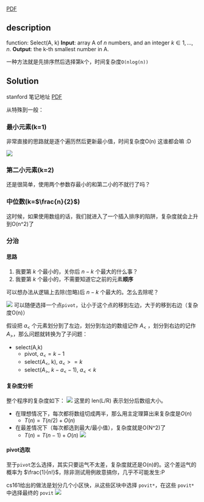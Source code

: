 [PDF](https://stanford-cs161.github.io/winter2022/assets/files/lecture4-pre.pdf)

## description

function: Select(A, k)
**Input**: array A of $n$ numbers, and an integer $k \in {1, . . . , n}$. 
**Output**: the k-th smallest number in A.

一种方法就是先排序然后选择第k个，时间复杂度`O(nlog(n))`

## Solution
stanford 笔记地址 [PDF](https://stanford-cs161.github.io/winter2022/assets/files/lecture4-notes.pdf)

从特殊到一般：
### 最小元素(k=1)

非常直接的思路就是逐个遍历然后更新最小值，时间复杂度O(n)
这谁都会嘛 :D

![](https://pic-1257412153.cos.ap-nanjing.myqcloud.com/images/images/2022/12/02/20221202183018-b32ec7.png)

### 第二小元素(k=2)
还是很简单，使用两个参数存最小的和第二小的不就行了吗？

### 中位数(k=$\frac{n}{2}$)
这时候，如果使用数组的话，我们就进入了一个插入排序的陷阱，复杂度就会上升到O(n^2)了

### 分治

#### 思路
1. 我要第 $k$ 个最小的，关你后 $n-k$ 个最大的什么事？
2. 我要第 $k$ 个最小的，不需要知道它之前的元素**顺序**

可以想办法从逻辑上去除(忽略)后 $n-k$ 个最大的。怎么去除呢？

![](https://pic-1257412153.cos.ap-nanjing.myqcloud.com/images/images/2022/12/02/20221202191100-2a8a8d.png)
可以随便选择一个点`pivot`，让小于这个点的移到左边，大于的移到右边（复杂度O(n)）

假设把 $a_<$ 个元素划分到了左边，划分到左边的数组记作 $A_<$ ，划分到右边的记作 $A_>$，那么问题就转换为了子问题：
- select(A,k)
	- pivot, $a_< = k-1$
	- select($A_<$, k), $a_< >= k$
	- select($A_>$, $k-a_<-1$), $a_< < k$

#### 复杂度分析

整个程序的复杂度如下：
![](https://pic-1257412153.cos.ap-nanjing.myqcloud.com/images/images/2022/12/02/20221202192812-6f0035.png)
这里的 len(L/R) 表示划分后数组大小。

- 在理想情况下，每次都将数组切成两半，那么用主定理算出来复杂度是$O(n)$
	- $T(n) = T(n/2) + O(n)$
- 在最差情况下（每次都选到最大/最小值），复杂度就是O(N^2)了
	- $T(n) = T(n-1) + O(n)$
![](https://pic-1257412153.cos.ap-nanjing.myqcloud.com/images/images/2022/12/02/20221202193448-821fbd.png)

#### pivot选取

至于`pivot`怎么选择，其实只要运气不太差，复杂度就还是O(n)的。这个差运气的概率为 $\frac{1}{n!}$，除非测试用例故意搞你，几乎不可能发生:P

cs161给出的做法是划分几个小区快，从这些区块中选择 `povit*`，在这些 `povit*`中选择最终的 `povit`
![](https://pic-1257412153.cos.ap-nanjing.myqcloud.com/images/images/2022/12/02/20221202194643-94f039.png)


